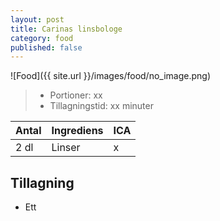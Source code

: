 ```yaml
---
layout: post
title: Carinas linsbologe
category: food
published: false
---
```


![Food]({{ site.url }}/images/food/no_image.png)

>* Portioner: xx
>* Tillagningstid: xx minuter

Antal | Ingrediens                | ICA
----- | ------------------------- | ---
2 dl  | Linser                    | x

Tillagning
----------

* Ett
